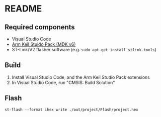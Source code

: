 # README

## Required components
- Visual Studio Code
- [Arm Keil Stuido Pack (MDK v6)](https://marketplace.visualstudio.com/items?itemName=Arm.keil-studio-pack)
- ST-Link/V2 flasher software (e.g. `sudo apt-get install stlink-tools`)

## Build
1. Install Visual Studio Code, and the Arm Keil Studio Pack extensions
2. In Visual Studio Code, run "CMSIS: Build Solution"

## Flash
`st-flash --format ihex write ./out/project/Flash/project.hex`
